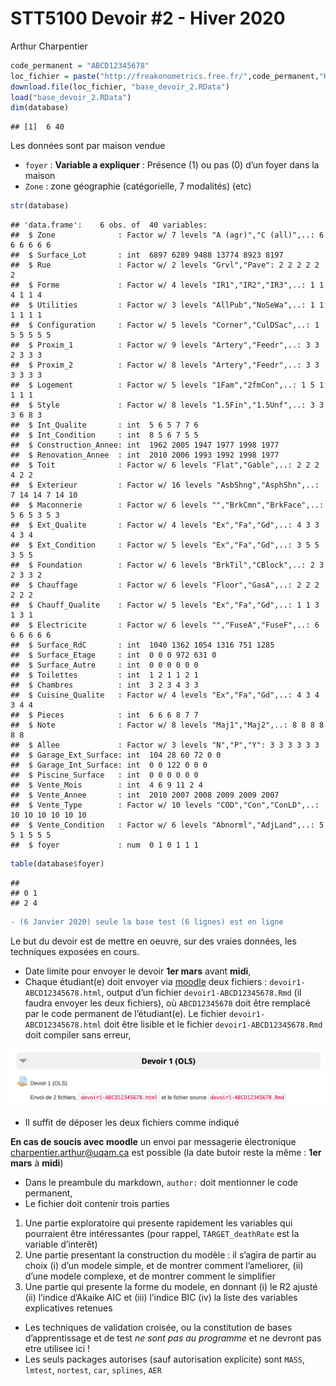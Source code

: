 STT5100 Devoir \#2 - Hiver 2020
================
Arthur Charpentier

``` r
code_permanent = "ABCD12345678"
loc_fichier = paste("http://freakonometrics.free.fr/",code_permanent,"H2020D2.RData",sep="")
download.file(loc_fichier, "base_devoir_2.RData")
load("base_devoir_2.RData")
dim(database)
```

    ## [1]  6 40

Les données sont par maison vendue

  - `foyer` : **Variable a expliquer** : Présence (1) ou pas (0) d’un
    foyer dans la maison
  - `Zone` : zone géographie (catégorielle, 7 modalités) (etc)

<!-- end list -->

``` r
str(database)
```

    ## 'data.frame':    6 obs. of  40 variables:
    ##  $ Zone              : Factor w/ 7 levels "A (agr)","C (all)",..: 6 6 6 6 6 6
    ##  $ Surface_Lot       : int  6897 6289 9488 13774 8923 8197
    ##  $ Rue               : Factor w/ 2 levels "Grvl","Pave": 2 2 2 2 2 2
    ##  $ Forme             : Factor w/ 4 levels "IR1","IR2","IR3",..: 1 1 4 1 1 4
    ##  $ Utilities         : Factor w/ 3 levels "AllPub","NoSeWa",..: 1 1 1 1 1 1
    ##  $ Configuration     : Factor w/ 5 levels "Corner","CulDSac",..: 1 5 5 5 5 5
    ##  $ Proxim_1          : Factor w/ 9 levels "Artery","Feedr",..: 3 3 2 3 3 3
    ##  $ Proxim_2          : Factor w/ 8 levels "Artery","Feedr",..: 3 3 3 3 3 3
    ##  $ Logement          : Factor w/ 5 levels "1Fam","2fmCon",..: 1 5 1 1 1 1
    ##  $ Style             : Factor w/ 8 levels "1.5Fin","1.5Unf",..: 3 3 3 6 8 3
    ##  $ Int_Qualite       : int  5 6 5 7 7 6
    ##  $ Int_Condition     : int  8 5 6 7 5 5
    ##  $ Construction_Annee: int  1962 2005 1947 1977 1998 1977
    ##  $ Renovation_Annee  : int  2010 2006 1993 1992 1998 1977
    ##  $ Toit              : Factor w/ 6 levels "Flat","Gable",..: 2 2 2 4 2 2
    ##  $ Exterieur         : Factor w/ 16 levels "AsbShng","AsphShn",..: 7 14 14 7 14 10
    ##  $ Maconnerie        : Factor w/ 6 levels "","BrkCmn","BrkFace",..: 5 6 5 3 5 3
    ##  $ Ext_Qualite       : Factor w/ 4 levels "Ex","Fa","Gd",..: 4 3 3 4 3 4
    ##  $ Ext_Condition     : Factor w/ 5 levels "Ex","Fa","Gd",..: 3 5 5 3 5 5
    ##  $ Foundation        : Factor w/ 6 levels "BrkTil","CBlock",..: 2 3 2 3 3 2
    ##  $ Chauffage         : Factor w/ 6 levels "Floor","GasA",..: 2 2 2 2 2 2
    ##  $ Chauff_Qualite    : Factor w/ 5 levels "Ex","Fa","Gd",..: 1 1 3 1 3 1
    ##  $ Electricite       : Factor w/ 6 levels "","FuseA","FuseF",..: 6 6 6 6 6 6
    ##  $ Surface_RdC       : int  1040 1362 1054 1316 751 1285
    ##  $ Surface_Etage     : int  0 0 0 972 631 0
    ##  $ Surface_Autre     : int  0 0 0 0 0 0
    ##  $ Toilettes         : int  1 2 1 1 2 1
    ##  $ Chambres          : int  3 2 3 4 3 3
    ##  $ Cuisine_Qualite   : Factor w/ 4 levels "Ex","Fa","Gd",..: 4 3 4 3 4 4
    ##  $ Pieces            : int  6 6 6 8 7 7
    ##  $ Note              : Factor w/ 8 levels "Maj1","Maj2",..: 8 8 8 8 8 8
    ##  $ Allee             : Factor w/ 3 levels "N","P","Y": 3 3 3 3 3 3
    ##  $ Garage_Ext_Surface: int  104 28 60 72 0 0
    ##  $ Garage_Int_Surface: int  0 0 122 0 0 0
    ##  $ Piscine_Surface   : int  0 0 0 0 0 0
    ##  $ Vente_Mois        : int  4 6 9 11 2 4
    ##  $ Vente_Annee       : int  2010 2007 2008 2009 2009 2007
    ##  $ Vente_Type        : Factor w/ 10 levels "COD","Con","ConLD",..: 10 10 10 10 10 10
    ##  $ Vente_Condition   : Factor w/ 6 levels "Abnorml","AdjLand",..: 5 5 1 5 5 5
    ##  $ foyer             : num  0 1 0 1 1 1

``` r
table(database$foyer)
```

    ## 
    ## 0 1 
    ## 2 4
    

``` diff
- (6 Janvier 2020) seule la base test (6 lignes) est en ligne
```

Le but du devoir est de mettre en oeuvre, sur des vraies données, les
techniques exposées en cours.

  - Date limite pour envoyer le devoir **1er mars** avant **midi**,
  - Chaque étudiant(e) doit envoyer via [moodle](https://www.moodle2.uqam.ca/) deux
    fichiers : `devoir1-ABCD12345678.html`, output d’un fichier
    `devoir1-ABCD12345678.Rmd` (il faudra envoyer les deux fichiers), où
    `ABCD12345678` doit être remplacé par le code permanent de
    l’étudiant(e). Le fichier `devoir1-ABCD12345678.html` doit être
    lisible et le fichier `devoir1-ABCD12345678.Rmd` doit compiler sans
    erreur,
    
  ![40% center](img/moodle1.png)
  
  - Il suffit de déposer les deux fichiers comme indiqué
  
  __**En cas de soucis avec moodle**__ un envoi par messagerie électronique [charpentier.arthur@uqam.ca](mailto:charpentier.arthur@uqam.ca) est possible (la date butoir reste la même : **1er mars** à **midi**)
  
  - Dans le preambule du markdown, `author:` doit mentionner le code
    permanent,
  - Le fichier doit contenir trois parties

<!-- end list -->

1.  Une partie exploratoire qui presente rapidement les variables qui
    pourraient être intéressantes (pour rappel, `TARGET_deathRate` est la
    variable d’interêt)
2.  Une partie presentant la construction du modèle : il s’agira de
    partir au choix (i) d’un modele simple, et de montrer comment
    l’ameliorer, (ii) d’une modele complexe, et de montrer comment le
    simplifier
3.  Une partie qui presente la forme du modele, en donnant (i) le R2
    ajusté (ii) l’indice d’Akaike AIC et (iii) l’indice BIC (iv) la
    liste des variables explicatives retenues

<!-- end list -->

  - Les techniques de validation croisée, ou la constitution de bases
    d’apprentissage et de test *ne sont pas au programme* et ne
    devront pas etre utilisee ici \!
  - Les seuls packages autorises (sauf autorisation explicite) sont
    `MASS`, `lmtest`, `nortest`, `car`, `splines`, `AER`
